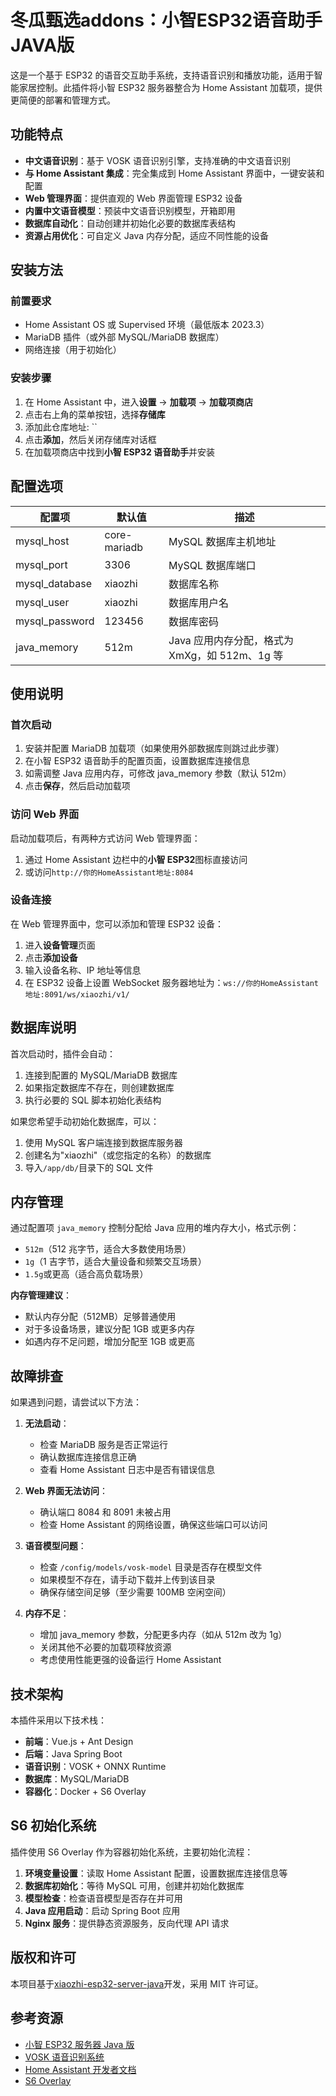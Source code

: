 # 冬瓜甄选addons：小智ESP32语音助手JAVA版

这是一个基于 ESP32 的语音交互助手系统，支持语音识别和播放功能，适用于智能家居控制。此插件将小智 ESP32 服务器整合为 Home Assistant 加载项，提供更简便的部署和管理方式。

## 功能特点

- **中文语音识别**：基于 VOSK 语音识别引擎，支持准确的中文语音识别
- **与 Home Assistant 集成**：完全集成到 Home Assistant 界面中，一键安装和配置
- **Web 管理界面**：提供直观的 Web 界面管理 ESP32 设备
- **内置中文语音模型**：预装中文语音识别模型，开箱即用
- **数据库自动化**：自动创建并初始化必要的数据库表结构
- **资源占用优化**：可自定义 Java 内存分配，适应不同性能的设备

## 安装方法

### 前置要求

- Home Assistant OS 或 Supervised 环境（最低版本 2023.3）
- MariaDB 插件（或外部 MySQL/MariaDB 数据库）
- 网络连接（用于初始化）

### 安装步骤

1. 在 Home Assistant 中，进入**设置** -> **加载项** -> **加载项商店**
2. 点击右上角的菜单按钮，选择**存储库**
3. 添加此仓库地址: ``
4. 点击**添加**，然后关闭存储库对话框
5. 在加载项商店中找到**小智 ESP32 语音助手**并安装

## 配置选项

| 配置项         | 默认值       | 描述                                           |
| -------------- | ------------ | ---------------------------------------------- |
| mysql_host     | core-mariadb | MySQL 数据库主机地址                           |
| mysql_port     | 3306         | MySQL 数据库端口                               |
| mysql_database | xiaozhi      | 数据库名称                                     |
| mysql_user     | xiaozhi      | 数据库用户名                                   |
| mysql_password | 123456       | 数据库密码                                     |
| java_memory    | 512m         | Java 应用内存分配，格式为 XmXg，如 512m、1g 等 |

## 使用说明

### 首次启动

1. 安装并配置 MariaDB 加载项（如果使用外部数据库则跳过此步骤）
2. 在小智 ESP32 语音助手的配置页面，设置数据库连接信息
3. 如需调整 Java 应用内存，可修改 java_memory 参数（默认 512m）
4. 点击**保存**，然后启动加载项

### 访问 Web 界面

启动加载项后，有两种方式访问 Web 管理界面：

1. 通过 Home Assistant 边栏中的**小智 ESP32**图标直接访问
2. 或访问`http://你的HomeAssistant地址:8084`

### 设备连接

在 Web 管理界面中，您可以添加和管理 ESP32 设备：

1. 进入**设备管理**页面
2. 点击**添加设备**
3. 输入设备名称、IP 地址等信息
4. 在 ESP32 设备上设置 WebSocket 服务器地址为：`ws://你的HomeAssistant地址:8091/ws/xiaozhi/v1/`

## 数据库说明

首次启动时，插件会自动：

1. 连接到配置的 MySQL/MariaDB 数据库
2. 如果指定数据库不存在，则创建数据库
3. 执行必要的 SQL 脚本初始化表结构

如果您希望手动初始化数据库，可以：

1. 使用 MySQL 客户端连接到数据库服务器
2. 创建名为"xiaozhi"（或您指定的名称）的数据库
3. 导入`/app/db/`目录下的 SQL 文件

## 内存管理

通过配置项 `java_memory` 控制分配给 Java 应用的堆内存大小，格式示例：

- `512m`（512 兆字节，适合大多数使用场景）
- `1g`（1 吉字节，适合大量设备和频繁交互场景）
- `1.5g`或更高（适合高负载场景）

**内存管理建议**：

- 默认内存分配（512MB）足够普通使用
- 对于多设备场景，建议分配 1GB 或更多内存
- 如遇内存不足问题，增加分配至 1GB 或更高

## 故障排查

如果遇到问题，请尝试以下方法：

1. **无法启动**：

   - 检查 MariaDB 服务是否正常运行
   - 确认数据库连接信息正确
   - 查看 Home Assistant 日志中是否有错误信息

2. **Web 界面无法访问**：

   - 确认端口 8084 和 8091 未被占用
   - 检查 Home Assistant 的网络设置，确保这些端口可以访问

3. **语音模型问题**：

   - 检查 `/config/models/vosk-model` 目录是否存在模型文件
   - 如果模型不存在，请手动下载并上传到该目录
   - 确保存储空间足够（至少需要 100MB 空闲空间）

4. **内存不足**：
   - 增加 java_memory 参数，分配更多内存（如从 512m 改为 1g）
   - 关闭其他不必要的加载项释放资源
   - 考虑使用性能更强的设备运行 Home Assistant

## 技术架构

本插件采用以下技术栈：

- **前端**：Vue.js + Ant Design
- **后端**：Java Spring Boot
- **语音识别**：VOSK + ONNX Runtime
- **数据库**：MySQL/MariaDB
- **容器化**：Docker + S6 Overlay

## S6 初始化系统

插件使用 S6 Overlay 作为容器初始化系统，主要初始化流程：

1. **环境变量设置**：读取 Home Assistant 配置，设置数据库连接信息等
2. **数据库初始化**：等待 MySQL 可用，创建并初始化数据库
3. **模型检查**：检查语音模型是否存在并可用
4. **Java 应用启动**：启动 Spring Boot 应用
5. **Nginx 服务**：提供静态资源服务，反向代理 API 请求

## 版权和许可

本项目基于[xiaozhi-esp32-server-java](https://github.com/joey-zhou/xiaozhi-esp32-server-java)开发，采用 MIT 许可证。

## 参考资源

- [小智 ESP32 服务器 Java 版](https://github.com/joey-zhou/xiaozhi-esp32-server-java)
- [VOSK 语音识别系统](https://alphacephei.com/vosk/)
- [Home Assistant 开发者文档](https://developers.home-assistant.io/)
- [S6 Overlay](https://github.com/just-containers/s6-overlay)
